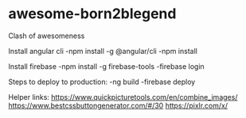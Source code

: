 # awesome-born2blegend
Clash of awesomeness

Install angular cli
-npm install -g @angular/cli
-npm install

Install firebase 
-npm install -g firebase-tools
-firebase login

Steps to deploy to production:
-ng build
-firebase deploy

Helper links:
https://www.quickpicturetools.com/en/combine_images/
https://www.bestcssbuttongenerator.com/#/30
https://pixlr.com/x/